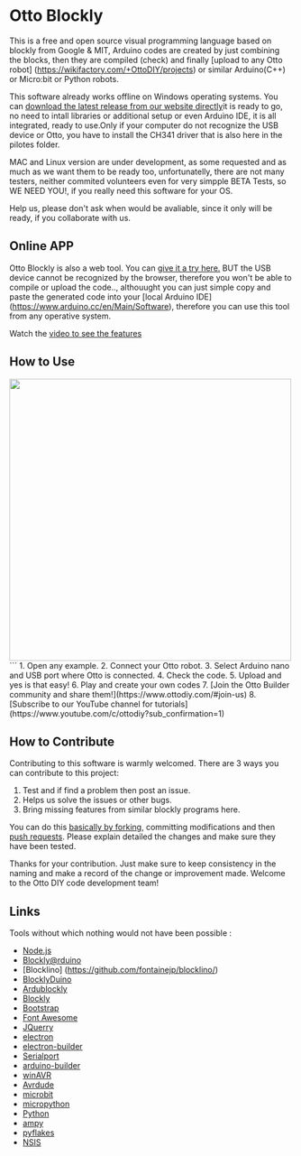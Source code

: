 
# Otto Blockly

This is a free and open source visual programming language based on blockly from Google & MIT, Arduino codes are created by just combining the blocks, then they are compiled (check) and finally [upload to any Otto robot] (https://wikifactory.com/+OttoDIY/projects)  or similar Arduino(C++) or Micro:bit or Python robots.

This software already works offline on Windows operating systems. You can [download the latest release from our website directly](https://www.ottodiy.com/#blockly-and-app)it is ready to go, no need to intall libraries or additional setup or even Arduino IDE, it is all integrated, ready to use.Only if your computer do not recognize the USB device or Otto, you have to install the CH341 driver that is also here in the pilotes folder.

MAC and Linux version are under development, as some requested and as much as we want them to be ready too, unfortunatelly, there are not many testers, neither commited volunteers even for very simpple BETA Tests, so WE NEED YOU!, if you really need this software for your OS.

Help us, please don't ask when would be avaliable, since it only will be ready, if you collaborate with us.

## Online APP

Otto Blockly is also a web tool. You can [give it a try here.](https://ottodiy.github.io/blockly/) BUT the USB device cannot be recognized by the browser, therefore you won't be able to compile or upload the code.., althouught you can just simple copy and paste the generated code into your [local Arduino IDE] (https://www.arduino.cc/en/Main/Software), therefore you can use this tool from any operative system.

Watch the [video to see the features](https://youtu.be/chcWxh4Co_c)

## How to Use
<img src="https://github.com/OttoDIY/Blockly/www/media/Ottoblockly.png" width="500" align="center">
```
1. Open any example.
2. Connect your Otto robot.
3. Select Arduino nano and USB port where Otto is connected.
4. Check the code.
5. Upload and yes is that easy!
6. Play and create your own codes
7. [Join the Otto Builder community and share them!](https://www.ottodiy.com/#join-us) 
8. [Subscribe to our YouTube channel for tutorials](https://www.youtube.com/c/ottodiy?sub_confirmation=1)

## How to Contribute
 Contributing to this software is warmly welcomed. There are 3 ways you can contribute to this project:
1. Test and if find a problem then post an issue.
2. Helps us solve the issues or other bugs.
3. Bring missing features from similar blockly programs here.

You can do this [basically by forking](https://help.github.com/en/articles/fork-a-repo), committing modifications and then [push requests](https://help.github.com/en/articles/about-pull-requests). Please explain detailed the changes and make sure they have been tested.

Thanks for your contribution.
Just make sure to keep consistency in the naming and make a record of the change or improvement made.
Welcome to the Otto DIY code development team!


## Links

Tools without which nothing would not have been possible :

- [Node.js](https://nodejs.org/fr/)
- [Blockly@rduino](https://github.com/technologiescollege/Blockly-at-rduino)
- [Blocklino] (https://github.com/fontainejp/blocklino/)
- [BlocklyDuino](https://github.com/BlocklyDuino/BlocklyDuino)
- [Ardublockly](https://github.com/carlosperate/ardublockly)
- [Blockly](https://developers.google.com/blockly)
- [Bootstrap](http://getbootstrap.com)
- [Font Awesome](http://fontawesome.io)
- [JQuerry](https://jquery.com)
- [electron](https://electronjs.org/)
- [electron-builder](https://github.com/electron-userland/electron-builder)
- [Serialport](https://github.com/node-serialport/node-serialport)
- [arduino-builder](https://github.com/arduino/arduino-builder)
- [winAVR](https://sourceforge.net/projects/winavr)
- [Avrdude](http://www.nongnu.org/avrdude)
- [microbit](https://microbit.org/fr/guide/)
- [micropython](https://wiki.mchobby.be/index.php?title=MicroPython-Accueil)
- [Python](https://docs.python.org/fr/3/)
- [ampy](https://github.com/pycampers/ampy)
- [pyflakes](https://github.com/PyCQA/pyflakes)
- [NSIS](https://sourceforge.net/projects/nsis)